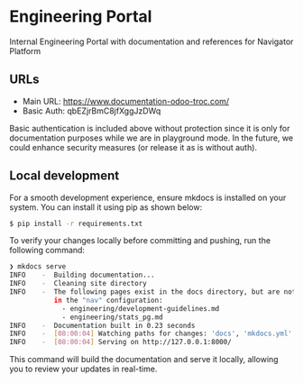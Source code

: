 # Engineering Portal

Internal Engineering Portal with documentation and references for Navigator Platform 

## URLs

- Main URL: https://www.documentation-odoo-troc.com/
- Basic Auth: qbEZjrBmC8jfXggJzDWq

Basic authentication is included above without protection since it is only for documentation purposes while we are in playground mode. In the future, we could enhance security measures (or release it as is without auth).

## Local development

For a smooth development experience, ensure mkdocs is installed on your system. You can install it using pip as shown below:

```sh
$ pip install -r requirements.txt
```

To verify your changes locally before committing and pushing, run the following command:

```sh
❯ mkdocs serve
INFO    -  Building documentation...
INFO    -  Cleaning site directory
INFO    -  The following pages exist in the docs directory, but are not included
           in the "nav" configuration:
             - engineering/development-guidelines.md
             - engineering/stats_pg.md
INFO    -  Documentation built in 0.23 seconds
INFO    -  [08:00:04] Watching paths for changes: 'docs', 'mkdocs.yml'
INFO    -  [08:00:04] Serving on http://127.0.0.1:8000/

```

This command will build the documentation and serve it locally, allowing you to review your updates in real-time.
